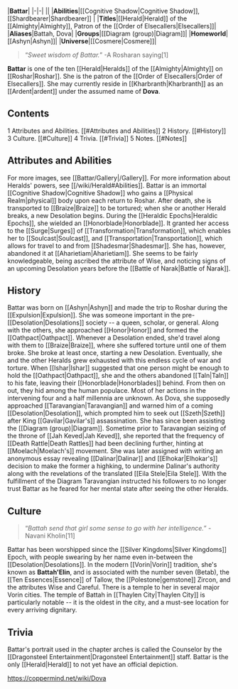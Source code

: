 |**Battar**|
|-|-|
||
|**Abilities**|[[Cognitive Shadow\|Cognitive Shadow]], [[Shardbearer\|Shardbearer]] |
|**Titles**|[[Herald\|Herald]] of the [[Almighty\|Almighty]], Patron of the [[Order of Elsecallers\|Elsecallers]]|
|**Aliases**|Battah, Dova|
|**Groups**|[[Diagram (group)\|Diagram]]|
|**Homeworld**|[[Ashyn\|Ashyn]]|
|**Universe**|[[Cosmere\|Cosmere]]|

>“*Sweet wisdom of Battar.*”
\-A Rosharan saying[1]


**Battar** is one of the ten [[Herald\|Heralds]] of the [[Almighty\|Almighty]] on [[Roshar\|Roshar]]. She is the patron of the [[Order of Elsecallers\|Order of Elsecallers]]. She may currently reside in [[Kharbranth\|Kharbranth]] as an [[Ardent\|ardent]] under the assumed name of **Dova**.

## Contents

1 Attributes and Abilities. [[#Attributes and Abilities]] 
2 History. [[#History]] 
3 Culture. [[#Culture]] 
4 Trivia. [[#Trivia]] 
5 Notes. [[#Notes]] 


## Attributes and Abilities
 
For more images, see [[Battar/Gallery\|/Gallery]].
For more information about Heralds' powers, see [[/wiki/Herald#Abilities]].
Battar is an immortal [[Cognitive Shadow\|Cognitive Shadow]] who gains a [[Physical Realm\|physical]] body upon each return to Roshar. After death, she is transported to [[Braize\|Braize]] to be tortured; when she or another Herald breaks, a new Desolation begins.
During the [[Heraldic Epochs\|Heraldic Epochs]], she wielded an [[Honorblade\|Honorblade]]. It granted her access to the [[Surge\|Surges]] of [[Transformation\|Transformation]], which enables her to [[Soulcast\|Soulcast]], and [[Transportation\|Transportation]], which allows for travel to and from [[Shadesmar\|Shadesmar]]. She has, however, abandoned it at [[Aharietiam\|Aharietiam]].
She seems to be fairly knowledgeable, being ascribed the attribute of Wise, and noticing signs of an upcoming Desolation years before the [[Battle of Narak\|Battle of Narak]].

## History
 
Battar was born on [[Ashyn\|Ashyn]] and made the trip to Roshar during the [[Expulsion\|Expulsion]]. She was someone important in the pre-[[Desolation\|Desolations]] society -- a queen, scholar, or general. Along with the others, she approached [[Honor\|Honor]] and formed the [[Oathpact\|Oathpact]]. Whenever a Desolation ended, she'd travel along with them to [[Braize\|Braize]], where she suffered torture until one of them broke. She broke at least once, starting a new Desolation.
Eventually, she and the other Heralds grew exhausted with this endless cycle of war and torture. When [[Ishar\|Ishar]] suggested that one person might be enough to hold the [[Oathpact\|Oathpact]], she and the others abandoned [[Taln\|Taln]] to his fate, leaving their [[Honorblade\|Honorblades]] behind. From then on out, they hid among the human populace. Most of her actions in the intervening four and a half millennia are unknown.
As Dova, she supposedly approached [[Taravangian\|Taravangian]] and warned him of a coming [[Desolation\|Desolation]], which prompted him to seek out [[Szeth\|Szeth]] after King [[Gavilar\|Gavilar's]] assassination. She has since been assisting the [[Diagram (group)\|Diagram]]. Sometime prior to Taravangian seizing of the throne of [[Jah Keved\|Jah Keved]], she reported that the frequency of [[Death Rattle\|Death Rattles]] had been declining further, hinting at [[Moelach\|Moelach's]] movement. She was later assigned with writing an anonymous essay revealing [[Dalinar\|Dalinar]] and [[Elhokar\|Elhokar's]] decision to make the former a highking, to undermine Dalinar's authority along with the revelations of the translated [[Eila Stele\|Eila Stele]]. With the fulfillment of the Diagram Taravangian instructed his followers to no longer trust Battar as he feared for her mental state after seeing the other Heralds.

## Culture
 
>“*Battah send that girl some sense to go with her intelligence.*”
\-Navani Kholin[11]


Battar has been worshipped since the [[Silver Kingdoms\|Silver Kingdoms]] Epoch, with people swearing by her name even in-between the [[Desolation\|Desolations]]. In the modern [[Vorin\|Vorin]] tradition, she's known as **Battah'Elin**, and is associated with the number seven (Betab), the [[Ten Essences\|Essence]] of Tallow, the [[Polestone\|gemstone]] Zircon, and the attributes Wise and Careful.
There is a temple to her in several major Vorin cities. The temple of Battah in [[Thaylen City\|Thaylen City]] is particularly notable -- it is the oldest in the city, and a must-see location for every arriving dignitary.

## Trivia
Battar's portrait used in the chapter arches is called the Counselor by the [[Dragonsteel Entertainment\|Dragonsteel Entertainment]] staff.
Battar is the only [[Herald\|Herald]] to not yet have an official depiction.


https://coppermind.net/wiki/Dova